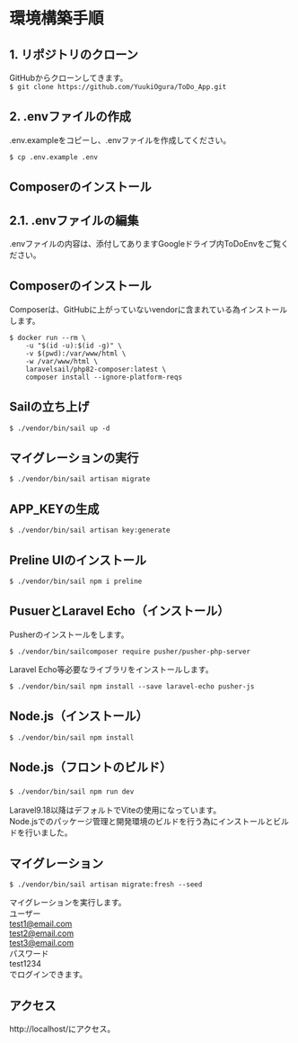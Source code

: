 # 環境構築手順

 
## 1. リポジトリのクローン
GitHubからクローンしてきます。  
```$ git clone https://github.com/YuukiOgura/ToDo_App.git ```

## 2. .envファイルの作成
.env.exampleをコピーし、.envファイルを作成してください。  

```$ cp .env.example .env```  

## Composerのインストール
## 2.1. .envファイルの編集
.envファイルの内容は、添付してありますGoogleドライブ内ToDoEnvをご覧ください。

## Composerのインストール
Composerは、GitHubに上がっていないvendorに含まれている為インストールします。  
```
$ docker run --rm \
    -u "$(id -u):$(id -g)" \
    -v $(pwd):/var/www/html \
    -w /var/www/html \
    laravelsail/php82-composer:latest \
    composer install --ignore-platform-reqs
```

## Sailの立ち上げ

```$ ./vendor/bin/sail up -d ```

## マイグレーションの実行

```$ ./vendor/bin/sail artisan migrate```

## APP_KEYの生成

```$ ./vendor/bin/sail artisan key:generate```

## Preline UIのインストール

```$ ./vendor/bin/sail npm i preline```

## PusuerとLaravel Echo（インストール）
Pusherのインストールをします。　

```$ ./vendor/bin/sailcomposer require pusher/pusher-php-server```

Laravel Echo等必要なライブラリをインストールします。　

```$ ./vendor/bin/sail npm install --save laravel-echo pusher-js```

## Node.js（インストール）

```$ ./vendor/bin/sail npm install```

## Node.js（フロントのビルド）

```$ ./vendor/bin/sail npm run dev```　

Laravel9.18以降はデフォルトでViteの使用になっています。  
Node.jsでのパッケージ管理と開発環境のビルドを行う為にインストールとビルドを行いました。

## マイグレーション

```$ ./vendor/bin/sail artisan migrate:fresh --seed```  

マイグレーションを実行します。  
ユーザー  
test1@email.com  
test2@email.com  
test3@email.com  
パスワード  
test1234  
でログインできます。

## アクセス

http://localhost/にアクセス。